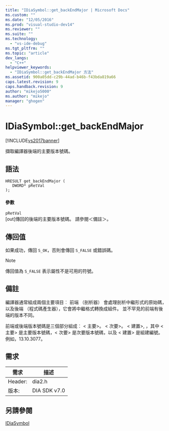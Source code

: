 ```yaml
---
title: "IDiaSymbol::get_backEndMajor | Microsoft Docs"
ms.custom: ""
ms.date: "12/05/2016"
ms.prod: "visual-studio-dev14"
ms.reviewer: ""
ms.suite: ""
ms.technology: 
  - "vs-ide-debug"
ms.tgt_pltfrm: ""
ms.topic: "article"
dev_langs: 
  - "C++"
helpviewer_keywords: 
  - "IDiaSymbol::get_backEndMajor 方法"
ms.assetid: 900a05dd-c29b-44ad-b46b-f43bda819a66
caps.latest.revision: 9
caps.handback.revision: 9
author: "mikejo5000"
ms.author: "mikejo"
manager: "ghogen"
---
```

# IDiaSymbol::get_backEndMajor
[!INCLUDE[vs2017banner](../../code-quality/includes/vs2017banner.md)]

擷取編譯器後端的主要版本號碼。  
  
## <a name="syntax"></a>語法  
  
```cpp#  
HRESULT get_backEndMajor (   
   DWORD* pRetVal  
);  
```  
  
#### <a name="parameters"></a>參數  
 `pRetVal`  
 [out]傳回的後端的主要版本號碼。 請參閱＜備註＞。  
  
## <a name="return-value"></a>傳回值  
 如果成功，傳回 `S_OK`，否則會傳回 `S_FALSE` 或錯誤碼。  
  
> [!NOTE]
>  傳回值為 `S_FALSE` 表示屬性不是可用的符號。  
  
## <a name="remarks"></a>備註  
 編譯器通常組成兩個主要項目︰ 前端 （剖析器） 會處理剖析中繼形式的原始碼，以及後端 （程式碼產生器），它會將中繼格式轉換成組件。 並不罕見的前端有後端的版本不同。  
  
 前端或後端版本號碼是三個部分組成︰ \< 主要>。 \< 次要>。 \< 建置>, ，其中 \< 主要> 是主要版本號碼，\< 次要> 是次要版本號碼，以及 \< 建置> 是組建編號。 例如，13.10.3077。  
  
## <a name="requirements"></a>需求  
  
|需求|描述|  
|-----------------|-----------------|  
|Header:|dia2.h|  
|版本:|DIA SDK v7.0|  
  
## <a name="see-also"></a>另請參閱  
 [IDiaSymbol](../../debugger/debug-interface-access/idiasymbol.md)